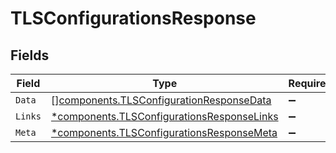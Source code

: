 # TLSConfigurationsResponse


## Fields

| Field                                                                                               | Type                                                                                                | Required                                                                                            | Description                                                                                         |
| --------------------------------------------------------------------------------------------------- | --------------------------------------------------------------------------------------------------- | --------------------------------------------------------------------------------------------------- | --------------------------------------------------------------------------------------------------- |
| `Data`                                                                                              | [][components.TLSConfigurationResponseData](../../models/shared/tlsconfigurationresponsedata.md)    | :heavy_minus_sign:                                                                                  | N/A                                                                                                 |
| `Links`                                                                                             | [*components.TLSConfigurationsResponseLinks](../../models/shared/tlsconfigurationsresponselinks.md) | :heavy_minus_sign:                                                                                  | N/A                                                                                                 |
| `Meta`                                                                                              | [*components.TLSConfigurationsResponseMeta](../../models/shared/tlsconfigurationsresponsemeta.md)   | :heavy_minus_sign:                                                                                  | N/A                                                                                                 |